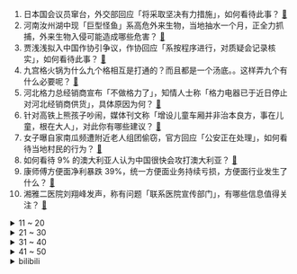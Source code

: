 1. 日本国会议员窜台，外交部回应「将采取坚决有力措施」，如何看待此事？ [:link:](https://www.zhihu.com/question/549662867)
2. 河南汝州湖中现「巨型怪鱼」系高危外来生物，当地抽水一个月，正全力抓捕，外来生物入侵可能造成哪些危害？ [:link:](https://www.zhihu.com/question/549663332)
3. 贾浅浅拟入中国作协引争议，作协回应「系按程序进行，对质疑会记录核实」，如何看待此事？ [:link:](https://www.zhihu.com/question/549671981)
4. 九宫格火锅为什么九个格相互是打通的？而且都是一个汤底。。这样弄九个有什么必要呢？ [:link:](https://www.zhihu.com/question/27552942)
5. 河北格力总经销商宣布「不做格力了」，知情人士称「格力电器已于近日停止对河北经销商供货」，具体原因为何？ [:link:](https://www.zhihu.com/question/549611323)
6. 针对高铁上熊孩子吵闹，媒体刊文称「增设儿童车厢并非治本良方，事在儿童，根在大人」，对此你有哪些建议？ [:link:](https://www.zhihu.com/question/549610468)
7. 女子曝自家南瓜频遭附近老人组团偷窃，官方回应「公安正在处理」，如何看待当地村民的行为？ [:link:](https://www.zhihu.com/question/549489925)
8. 如何看待 9% 的澳大利亚人认为中国很快会攻打澳大利亚？ [:link:](https://www.zhihu.com/question/549644549)
9. 康师傅方便面净利暴跌 39%，统一方便面业务持续亏损，方便面行业发生了什么？ [:link:](https://www.zhihu.com/question/549600465)
10. 湘雅二医院刘翔峰发声，称有问题「联系医院宣传部门」，有哪些信息值得关注？ [:link:](https://www.zhihu.com/question/549697234)
<details>
<summary>11 ~ 20</summary>

11. 美国务院连夜发布「解密情报」，警告在乌美国人撤离，释放了什么信号？俄乌局势会恶化吗？ [:link:](https://www.zhihu.com/question/549659599)
12. 美将 7 家中国相关实体列入出口管制清单，主要与航空航天有关，如何看待这一行为？会带来哪些影响？ [:link:](https://www.zhihu.com/question/549724643)
13. 斯坦索姆困境中，阿尔萨斯王子的行为是不是最优解？ [:link:](https://www.zhihu.com/question/387504280)
14. 网传成都一串串店内海报含性暗示，老板称「并没有侮辱女性的意思」「只是开玩笑」，你如何看待此事？ [:link:](https://www.zhihu.com/question/549603023)
15. 中央气象台已连续发布 30 天高温预警，持续高温将如何影响经济？哪些行业欢喜哪些愁？ [:link:](https://www.zhihu.com/question/549460993)
16. 我考了老师，我女朋友看不起这个职业，等我考上公务员才和我结婚，她三支一扶，我96年的，我该怎么办？ [:link:](https://www.zhihu.com/question/547767264)
17. 30 岁考 CPA 改行来得及吗？ [:link:](https://www.zhihu.com/question/548337509)
18. 李立群再次表态，称「台湾是中国的一部分，否认网传截图是其儿子」，如何看待此事？具体情况如何？ [:link:](https://www.zhihu.com/question/549580388)
19. 如果我能每天的第一局《英雄联盟》必赢，那我可以有多高的成就？ [:link:](https://www.zhihu.com/question/453307486)
20. 大学应该如何度过？昏昏噩噩还是努力学习？ [:link:](https://www.zhihu.com/question/549519579)
</details>
<details>
<summary>21 ~ 30</summary>

21. 如何看待佩洛西丈夫因酒后驾车被判处 5 天监禁缓刑 3 年，此前曾对指控不认罪？ [:link:](https://www.zhihu.com/question/549726013)
22. 如何看待福特被裁决向一车祸遇难家属赔偿 116 亿元，史上最贵车祸赔偿？ [:link:](https://www.zhihu.com/question/549445300)
23. 湖人为了总冠军牺牲未来，抛弃了 6 位年轻球星，成其他队核心大腿，你如何评价该球队目前的阵容？ [:link:](https://www.zhihu.com/question/549588129)
24. 为什么很多快递和外卖小哥都喜欢超级快充？ [:link:](https://www.zhihu.com/question/549609661)
25. 男子嫌前车起步慢，故意开「斗气车」致一死三伤，获刑 10 年 4 个月，如何从法律角度进行分析？ [:link:](https://www.zhihu.com/question/549530573)
26. 研究发现睡眠不足 7 小时的人胳膊大腿更粗，这一发现有哪些科学依据？如何合理安排作息？ [:link:](https://www.zhihu.com/question/549569127)
27. 现在教师编和公务员哪个更吃香？ [:link:](https://www.zhihu.com/question/526531833)
28. 欧盟外长称自己无访台计划，如台海爆发危机欧盟可当「调解人」，这背后透露了哪些信息？ [:link:](https://www.zhihu.com/question/549598753)
29. 如何看待苹果计划在地图 App 中展示广告？这会给用户带来哪些影响？ [:link:](https://www.zhihu.com/question/549463359)
30. 四川向全省人民发出节水倡议，该地应采取什么措施保供水？ [:link:](https://www.zhihu.com/question/549484497)
</details>
<details>
<summary>31 ~ 40</summary>

31. 国产无酒精啤酒是否会成为软饮料市场继气泡水后的下一个「风口」？ [:link:](https://www.zhihu.com/question/549483970)
32. 如何评价沈阳市众多高校在辽宁本土无疫情的情形下宣布延迟开学？ [:link:](https://www.zhihu.com/question/548515693)
33. 怎样判断父母是不是真的爱你？ [:link:](https://www.zhihu.com/question/321353759)
34. 《新神榜：杨戬》已上映，看过后你认为剧情如何？ [:link:](https://www.zhihu.com/question/549056542)
35. 你过得困难吗？ [:link:](https://www.zhihu.com/question/549557325)
36. 真人密室逃脱被鬼捉到会怎么样? [:link:](https://www.zhihu.com/question/339910997)
37. 2022 LPL 夏季季后赛 JDG 3:0 LNG 晋级胜者组决赛，如何评价这场比赛？ [:link:](https://www.zhihu.com/question/549674808)
38. 初中的友谊不联系真的会散吗？ [:link:](https://www.zhihu.com/question/547039059)
39. 数学专业（非师范类）要不要考计算机二级? [:link:](https://www.zhihu.com/question/538951292)
40. 中国最后一位女酋长去世，是茅盾文学奖《额尔古纳河右岸》主人公原型，中国独有的驯鹿文化该如何继续传承？ [:link:](https://www.zhihu.com/question/549660086)
</details>
<details>
<summary>41 ~ 50</summary>

41. 辩圈 21 级有哪些优秀的辩手？ [:link:](https://www.zhihu.com/question/547974136)
42. 什么才是不成熟的表现？ [:link:](https://www.zhihu.com/question/503406861)
43. 想要培养一个终身的体育爱好，从国内的社交属性讲，羽毛球和乒乓球更加推荐哪个？ [:link:](https://www.zhihu.com/question/478391503)
44. 会计难熬的为什么是前两年？ [:link:](https://www.zhihu.com/question/544888682)
45. 花旗银行表示「英国通胀料将在明年年初达 18%」，这意味着什么？主要受哪些因素影响？ [:link:](https://www.zhihu.com/question/549633249)
46. 杨天真在节目中说「谈判的底气是不怕失去」，你认同这句话吗？ [:link:](https://www.zhihu.com/question/549073040)
47. 有哪些食物刚开始不喜欢吃，后来觉得还不错？ [:link:](https://www.zhihu.com/question/543911781)
48. 新手想学习摄影，需要准备哪些器材设备？ [:link:](https://www.zhihu.com/question/549158551)
49. 一直不上班是个什么样的感觉？ [:link:](https://www.zhihu.com/question/527879080)
50. 如何评价《海贼王》1058 话情报？ [:link:](https://www.zhihu.com/question/535622166)
</details><details>
<summary>bilibili</summary>

1. 它没钱没票房，却吊打今年暑期档！ [:link:](//www.bilibili.com/video/BV1J14y1t7wW)
2. 从18楼摔到负一楼的手机长什么样子？还有修复的可能吗？ [:link:](//www.bilibili.com/video/BV1WT411c7si)
3. 《原神》角色演示-「柯莱：林薮新芽」 [:link:](//www.bilibili.com/video/BV1iG4y1a7X4)
4. 【医学博士】熬夜到几点会猝死？I 请为自己看完这个视频 [:link:](//www.bilibili.com/video/BV1bS4y1W7A5)
5. 新番时光机！十年前的观众都在看什么神片？「2012年7月篇」 [:link:](//www.bilibili.com/video/BV1gB4y1V7sz)
6. 久等了！尽我所能把醒狮酥呈现给大家，我们中国也有属于自己的面点艺术品。 [:link:](//www.bilibili.com/video/BV13V4y1x7Qv)
7. 不如意事常八九 可与人言无二三 [:link:](//www.bilibili.com/video/BV1mt4y1J7Eb)
8. 猫德学院关于被遗弃猫咪的声明 [:link:](//www.bilibili.com/video/BV1aB4y1x77L)
9. 我在MC里发现了巨人！！【暮色森林#完结】 [:link:](//www.bilibili.com/video/BV1Zd4y1o7Z4)
10. “笑死，还以为他们退圈了…原来不是老头帅了，是帅哥老了！！” [:link:](//www.bilibili.com/video/BV19t4y1J7Bt)
<details>
<summary>11 ~ 20</summary>

11. 我为什么花了2000元买了这些冰淇淋？ [:link:](//www.bilibili.com/video/BV14B4y1z7rr)
12. 【时代少年团】蜕变三周年 宋亚轩《乐园》预告 [:link:](//www.bilibili.com/video/BV1GT411w7By)
13. “他们只是演了一场戏 忘不了的是我们”｜芝月仙剑仿妆系列 [:link:](//www.bilibili.com/video/BV1ee4y1f7aT)
14. 《不看可惜》的50万粉福利 [:link:](//www.bilibili.com/video/BV19T411c7pf)
15. 0.12像素的小白点，承载全人类的未来 [:link:](//www.bilibili.com/video/BV11U4y1r7UM)
16. 这个游戏出现在21世纪还是有点早了 [:link:](//www.bilibili.com/video/BV1ca41157kX)
17. 这《叮叮当当》，真是太刑了！ [:link:](//www.bilibili.com/video/BV19U4y1r7Eu)
18. 瞬间不想结婚了 [:link:](//www.bilibili.com/video/BV1Kd4y1N7jM)
19. 开一家蜜雪冰城真的赚钱吗？我去呆上一周给您解惑！ [:link:](//www.bilibili.com/video/BV1ag411r78k)
20. 【MCx原神】你这原神太假了，你再说?!《年度巨制！方块上的提瓦特》(二) 四国旅途篇 [:link:](//www.bilibili.com/video/BV1Ba411d7My)
</details>
<details>
<summary>21 ~ 30</summary>

21. 课 堂 请 勿 对 对 子【中国近代史】！！！ [:link:](//www.bilibili.com/video/BV1iB4y1V7X8)
22. 我本来就是普通人，别对我期望太高。 [:link:](//www.bilibili.com/video/BV1XG4y1a7oT)
23. 这个玩具也太丝滑了，但是暗藏玄鸡🐓！ [:link:](//www.bilibili.com/video/BV1Vd4y1Z7nz)
24. 坤 坤 vs 美 国 猛 男 [:link:](//www.bilibili.com/video/BV13B4y1z7xW)
25. 猫德学院已经不堪重负，关于被遗弃猫咪的声明 [:link:](//www.bilibili.com/video/BV1hN4y1F7U7)
26. 父母的爱，改变重病孩子的一生！52万中国观众，打出8.6高分！ [:link:](//www.bilibili.com/video/BV1uU4y1k75K)
27. 传统手工蓑衣 [:link:](//www.bilibili.com/video/BV1CU4y1r7fr)
28. 被泼红油漆、作品差评，“语文女神”冰心到底怎么了？ [:link:](//www.bilibili.com/video/BV1aS4y1W7qV)
29. 我妹的办法，确实是最好的办法 [:link:](//www.bilibili.com/video/BV15B4y1V7yv)
30. 蜘蛛精是嫦娥？曲中藏真相！黑神话剧情解析：踏破银河无觅，寻遍宫阙不见！看似离谱，实则合理 [:link:](//www.bilibili.com/video/BV1jg411r7AD)
</details>
<details>
<summary>31 ~ 40</summary>

31. Phigros，但是原神 [:link:](//www.bilibili.com/video/BV1Wa41157gs)
32. 帅小伙被迫跪着给欣小萌做海鲜大餐，沐上居然来炫身材 [:link:](//www.bilibili.com/video/BV1aB4y1V7Ui)
33. 【Re0】定格动画丨雷姆拉姆翻跳PAKU【Animist】 [:link:](//www.bilibili.com/video/BV1NV4y1x7pN)
34. 这个思维，会断送你的大学四年 [:link:](//www.bilibili.com/video/BV1TV4y1x7YV)
35. 《锡纸牛肉》据说跟夏天很配噢！喜欢和不喜欢吃辣的朋友们都看过来！ [:link:](//www.bilibili.com/video/BV1Ce4y1f7Ct)
36. 这还能是.....植物大战僵尸【2】！？戴夫的老年生活！ [:link:](//www.bilibili.com/video/BV1Fd4y1N79Y)
37. 把3个emoji放在一起就能变身美少女！？ [:link:](//www.bilibili.com/video/BV1WP411j7oH)
38. 这是谁发明的吃鱼方法？简直离谱到家！ [:link:](//www.bilibili.com/video/BV1Wa41157DF)
39. 【原神】不来听听云先生的新曲吗？ [:link:](//www.bilibili.com/video/BV1yU4y1r7UK)
40. 我玩MC人玩麻了…… [:link:](//www.bilibili.com/video/BV1Za4y1f7HD)
</details>
<details>
<summary>41 ~ 50</summary>

41. 大大怪带着小小怪来B站啦，童年DNA又双叒叕动啦！【高全胜&严彦子】 [:link:](//www.bilibili.com/video/BV1de4y1f7Tt)
42. 宝们，我回来了！8月25日上午10点，中华小子高清重制即将重磅回归 [:link:](//www.bilibili.com/video/BV16P411j7ZA)
43. 有一个女孩心甘情愿为你苦等2年，还有什么比这种爱情更动人 [:link:](//www.bilibili.com/video/BV1Ka4115751)
44. 你暑假作业一个字都没动是吧！ [:link:](//www.bilibili.com/video/BV1rS4y1W79a)
45. 14岁，新人UP主，将来想当漫画家 [:link:](//www.bilibili.com/video/BV1qd4y1R7XB)
46. 五十岁大叔拿命练习cf身法，我们还有什么资格不努力呢？ [:link:](//www.bilibili.com/video/BV1N14y1t7kC)
47. 当素颜黄黑皮尝试性感辣妹风...... [:link:](//www.bilibili.com/video/BV1Jg411r7X8)
48. “此视频献给所有原神女玩家。” [:link:](//www.bilibili.com/video/BV1QB4y1B7PR)
49. 这绝对是猪肉最鲜的吃法，没有之一，大理的生皮具体是怎么做的呢？ [:link:](//www.bilibili.com/video/BV1ja411d72o)
50. 《黑神话：悟空》6分钟实机剧情片段 [:link:](//www.bilibili.com/video/BV1tN4y1F79k)
</details>
<details>
<summary>51 ~ 60</summary>

51. 【STN快报第6.5季03】曙光的猩猩能出抱枕，上海的猩猩能出么？ [:link:](//www.bilibili.com/video/BV1qd4y1R7mr)
52. 《以退为进，已守为攻，妙哉》夏季锦标赛第十三场，现在开始！ [:link:](//www.bilibili.com/video/BV1Ca4y1f7TY)
53. 没有人能拒绝屑屑妮可～ [:link:](//www.bilibili.com/video/BV14d4y1d7Ph)
54. 【鉴定热门】又来？网红直播薅国家二级保护植物！飞机在天上窗户破了怎么办？ [:link:](//www.bilibili.com/video/BV1wB4y1z7vd)
55. 旅行者们在进入须弥之前，给海岛留个纪念吧~ [:link:](//www.bilibili.com/video/BV15G41147zt)
56. 早上起得太猛，把脑子落家里了。 [:link:](//www.bilibili.com/video/BV1cB4y1z7fJ)
57. 三个字总结现在的国产剧 [:link:](//www.bilibili.com/video/BV1XW4y1b7gZ)
58. 我养了一朵云 [:link:](//www.bilibili.com/video/BV13U4y1k7Vx)
59. 当你每天都能丢出一个随机品质的空岛？是传说还是普通全看脸！ 我的世界 [:link:](//www.bilibili.com/video/BV1zV4y1p7sA)
60. 【sky的魔兽争霸3】挑战一个人打11个疯狂电脑！ [:link:](//www.bilibili.com/video/BV1kG4y1a7mR)
</details>
<details>
<summary>61 ~ 70</summary>

61. 救。我在演唱会上被十二个次人围观跳舞+被崔胜澈送了帽子+被徐明浩拍了直拍+被权顺荣认证是真老虎。【SEVENTEEN】 [:link:](//www.bilibili.com/video/BV1dB4y1B7uQ)
62. 搭！ [:link:](//www.bilibili.com/video/BV1Re4y1f7N8)
63. 大阪天国地狱扭蛋机怒花50W日元清台结果竟然... [:link:](//www.bilibili.com/video/BV1tU4y1k7nZ)
64. “读评论” [:link:](//www.bilibili.com/video/BV15a411G73Z)
65. 当你的舍友打王者打到崩溃，而大家都在哈哈哈时… [:link:](//www.bilibili.com/video/BV1S14y147zi)
66. 小本生意 诚信为本 [:link:](//www.bilibili.com/video/BV1RG411x7fp)
67. ⚡️原来是疯狂星期四⚡️ [:link:](//www.bilibili.com/video/BV1V14y1t7vh)
68. 速评《新神榜：杨戬》，特效炸裂！剧情？剧情是什么？ [:link:](//www.bilibili.com/video/BV1Ud4y1R7pM)
69. 惊喜～是通过了漫长的准备、等待和时机。 [:link:](//www.bilibili.com/video/BV1KV4y1x7PD)
70. 有一件令人气愤的事…… [:link:](//www.bilibili.com/video/BV1Xa411V7Wr)
</details>
<details>
<summary>71 ~ 80</summary>

71. 【罗翔】令人窒息的尘肺病，如何维护自己的权利？ [:link:](//www.bilibili.com/video/BV1NU4y1k7J3)
72. 如何让路人发现，视频的本人就坐在隔壁。【流浪07】 [:link:](//www.bilibili.com/video/BV1Mg411r7c4)
73. 重申一遍：你可以呼吸 [:link:](//www.bilibili.com/video/BV1jW4y187EB)
74. 当我们全家一起做海胆头 [:link:](//www.bilibili.com/video/BV1Da411d7kv)
75. 小提琴大佬装作萌新上台表演... [:link:](//www.bilibili.com/video/BV1ca41157gJ)
76. “苍  盐  海  首  席  男  模” [:link:](//www.bilibili.com/video/BV14P411j7Xh)
77. 他是隐藏在洞穴的上古遗子《黑神话：悟空》战斗部分隐藏剧情解析 [:link:](//www.bilibili.com/video/BV1ZG4y1a7dS)
78. 童年未解之谜!揭秘《铠甲勇士激斗传》的全部铠甲和最终结局！？ [:link:](//www.bilibili.com/video/BV1za4y1f7ad)
79. 被 打 劫 必 备 小 妙 招 [:link:](//www.bilibili.com/video/BV1XG4y1a7Co)
80. 做自己不好吗？ [:link:](//www.bilibili.com/video/BV1bt4y1J74j)
</details>
<details>
<summary>81 ~ 90</summary>

81. 顺着网线收到20万的门窗，是个啥体验。自从改了这个小院，事情的发展越来越意料之外了。 [:link:](//www.bilibili.com/video/BV1514y1t7uf)
82. 你有没有似曾相识的感觉 [:link:](//www.bilibili.com/video/BV1kT411w7WR)
83. 千万别乱鸽，不然鬼会来催更的！经典网剧《灵魂摆渡》第五回 [:link:](//www.bilibili.com/video/BV1re4y1f7Na)
84. 我的致郁系男友！ [:link:](//www.bilibili.com/video/BV1Md4y1Z7Am)
85. 在德国上班真的干半年休半年？现身说法，算一下我自己的工作强度 [:link:](//www.bilibili.com/video/BV1rd4y1w7Zb)
86. 【阿斗】全景天窗，180度无敌观景天牢了解一下！美剧史诗巨作《权力的游戏》第2期 [:link:](//www.bilibili.com/video/BV1id4y1w7QA)
87. 持续高温干旱下，浇不浇水的玉米能差多少？ [:link:](//www.bilibili.com/video/BV1vG4y1r7YS)
88. IVE最新回归曲After LIKE MV公开 [:link:](//www.bilibili.com/video/BV13W4y187Mu)
89. 【血赚警告】两块钱可以买只什么猫？ [:link:](//www.bilibili.com/video/BV1ud4y1N7yQ)
90. 《黑神话：悟空》全球独家 8分钟实机试玩 | 4K RTX ON [:link:](//www.bilibili.com/video/BV1t14y1t7rz)
</details>
<details>
<summary>91 ~ 100</summary>

91. 这玩意儿凭什么能火40年？！ [:link:](//www.bilibili.com/video/BV1Tv4y1F7qE)
92. 后妈的女儿爱上我啦，我该怎么办？ [:link:](//www.bilibili.com/video/BV19G4y1a7pc)
93. 老人把一辈子的人生经验，全都给了15岁的小男孩，看完收获良多 [:link:](//www.bilibili.com/video/BV13g411r7Uh)
94. 耗时两年半! 的个人练习僵尸! [:link:](//www.bilibili.com/video/BV14e4y1f7PU)
95. 致在柬台湾同胞：有困难请找中国大使馆！ [:link:](//www.bilibili.com/video/BV1Za4y1f7hQ)
96. 清道夫晒干以后，真的可以复活吗？ [:link:](//www.bilibili.com/video/BV1zU4y1r7iF)
97. 当八重神子进行蓝线挑战（吃饭慎入） [:link:](//www.bilibili.com/video/BV1cY4y1F7ja)
98. 卧槽！眼花了！谁教你这么剪的？？！！ [:link:](//www.bilibili.com/video/BV1wd4y1N77r)
99. 还能摆摊卖豪车？这顾客还要论斤称，我只好给他切个车轱辘 [:link:](//www.bilibili.com/video/BV1qd4y1w7Cz)
100. 九龄｜一眼惊艳｜当她穿上旗袍 [:link:](//www.bilibili.com/video/BV1xW4y187JG)
</details></details>